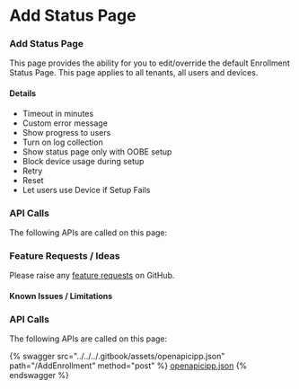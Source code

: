 # Add Status Page

### Add Status Page

This page provides the ability for you to edit/override the default Enrollment Status Page. This page applies to all tenants, all users and devices.

#### Details <a href="#addstatuspage-details" id="addstatuspage-details"></a>

* Timeout in minutes
* Custom error message
* Show progress to users
* Turn on log collection
* Show status page only with OOBE setup
* Block device usage during setup
* Retry
* Reset
* Let users use Device if Setup Fails

### API Calls

The following APIs are called on this page:



### Feature Requests / Ideas

Please raise any [feature requests](https://github.com/KelvinTegelaar/CIPP/issues/new?assignees=\&labels=\&template=feature\_request.md\&title=FEATURE+REQUEST%3A+) on GitHub.

#### Known Issues / Limitations <a href="#addstatuspage-knownissues" id="addstatuspage-knownissues"></a>

### API Calls

The following APIs are called on this page:



{% swagger src="../../../.gitbook/assets/openapicipp.json" path="/AddEnrollment" method="post" %}
[openapicipp.json](../../../.gitbook/assets/openapicipp.json)
{% endswagger %}
